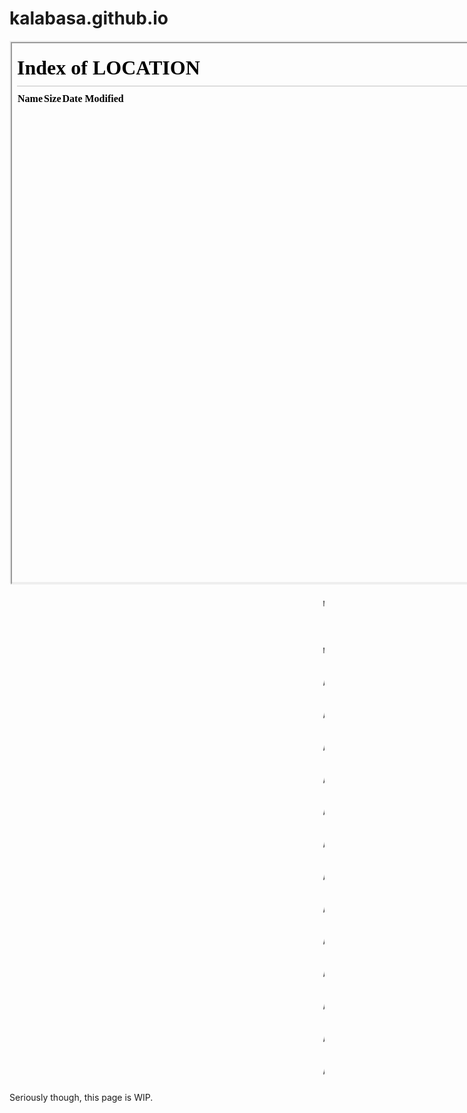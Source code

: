 <!--{
	"template": "work",
	"data": "projects_byid.kalabasa",
	"script": "kalabasa.js"
}-->


# kalabasa.github.io

<div class="center">
	<!-- we do percentage of viewport for aesthetic nesting -->
	<div id="portal" style="width: 90vmin; height: 90vmin; border: solid 2px #EEE">
		<iframe src="/" width="100%" height="100%"></iframe>
	</div>
</div>

<marquee><code><pre>M E T A</pre></code></marquee>
<marquee><code><pre> M E T A</pre></code></marquee>
<marquee><code><pre>  M E T A</pre></code></marquee>
<marquee><code><pre>   M E T A</pre></code></marquee>
<marquee><code><pre>    M E T A</pre></code></marquee>
<marquee><code><pre>     M E T A</pre></code></marquee>
<marquee><code><pre>      M E T A</pre></code></marquee>
<marquee><code><pre>       M E T A</pre></code></marquee>
<marquee><code><pre>        M E T A</pre></code></marquee>
<marquee><code><pre>         M E T A</pre></code></marquee>
<marquee><code><pre>          M E T A</pre></code></marquee>
<marquee><code><pre>           M E T A</pre></code></marquee>
<marquee><code><pre>            M E T A</pre></code></marquee>
<marquee><code><pre>             M E T A</pre></code></marquee>
<marquee><code><pre>              M E T A</pre></code></marquee>
<marquee><code><pre>               M E T A</pre></code></marquee>

Seriously though, this page is WIP.
